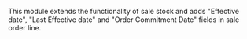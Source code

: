 This module extends the functionality of sale stock and adds "Effective date",
"Last Effective date" and "Order Commitment Date" fields in sale order line.
